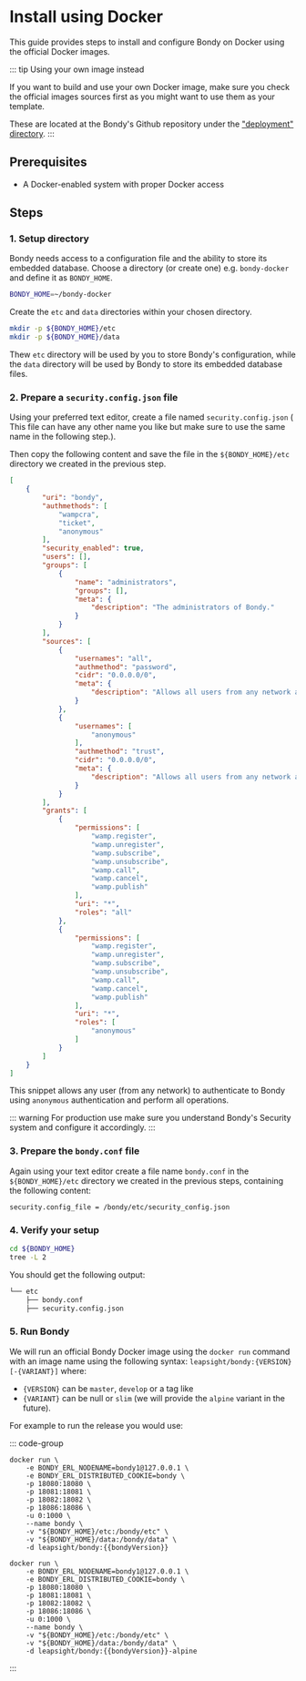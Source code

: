 <script setup>
import { inject } from 'vue';

const globalMetadata = inject('globalMetadata');
const bondyVersion = globalMetadata.bondyVersion;
</script>

# Install using Docker
This guide provides steps to install and configure Bondy on Docker using the official Docker images.

::: tip Using your own image instead

If you want to build and use your own Docker image, make sure you check the official images sources first as you might want to use them as your template.

These are located at the Bondy's Github repository under the ["deployment" directory](https://github.com/bondy-io/bondy/tree/develop/deployment).
:::

## Prerequisites
* A Docker-enabled system with proper Docker access

## Steps    

### 1. Setup directory

Bondy needs access to a configuration file and the ability to store its embedded database. Choose a directory (or create one) e.g. `bondy-docker` and define it as `BONDY_HOME`.

```bash
BONDY_HOME=~/bondy-docker
```

Create the `etc` and `data` directories within your chosen directory.

```bash
mkdir -p ${BONDY_HOME}/etc
mkdir -p ${BONDY_HOME}/data
```

Thew `etc` directory will be used by you to store Bondy's configuration, while the `data` directory will be used by Bondy to store its embedded database files.

### 2. Prepare a `security.config.json` file

Using your preferred text editor, create a file named `security.config.json` (
This file can have any other name you like but make sure to use the same name in the following step.).

Then copy the following content and save the file in the `${BONDY_HOME}/etc` directory we created in the previous step.

```json
[
    {
        "uri": "bondy",
        "authmethods": [
            "wampcra",
            "ticket",
            "anonymous"
        ],
        "security_enabled": true,
        "users": [],
        "groups": [
            {
                "name": "administrators",
                "groups": [],
                "meta": {
                    "description": "The administrators of Bondy."
                }
            }
        ],
        "sources": [
            {
                "usernames": "all",
                "authmethod": "password",
                "cidr": "0.0.0.0/0",
                "meta": {
                    "description": "Allows all users from any network authenticate using password credentials."
                }
            },
            {
                "usernames": [
                    "anonymous"
                ],
                "authmethod": "trust",
                "cidr": "0.0.0.0/0",
                "meta": {
                    "description": "Allows all users from any network authenticate as anonymous."
                }
            }
        ],
        "grants": [
            {
                "permissions": [
                    "wamp.register",
                    "wamp.unregister",
                    "wamp.subscribe",
                    "wamp.unsubscribe",
                    "wamp.call",
                    "wamp.cancel",
                    "wamp.publish"
                ],
                "uri": "*",
                "roles": "all"
            },
            {
                "permissions": [
                    "wamp.register",
                    "wamp.unregister",
                    "wamp.subscribe",
                    "wamp.unsubscribe",
                    "wamp.call",
                    "wamp.cancel",
                    "wamp.publish"
                ],
                "uri": "*",
                "roles": [
                    "anonymous"
                ]
            }
        ]
    }
]
```

This snippet allows any user (from any network) to authenticate to Bondy using `anonymous` authentication and perform all operations.

::: warning
For production use make sure you understand Bondy's Security system and configure it accordingly.
:::

### 3. Prepare the `bondy.conf` file

Again using your text editor create a file name `bondy.conf` in the `${BONDY_HOME}/etc` directory we created in the previous steps, containing the following content:

```text
security.config_file = /bondy/etc/security_config.json
```

### 4. Verify your setup

```bash
cd ${BONDY_HOME}
tree -L 2
```

You should get the following output:

```bash
└── etc
    ├── bondy.conf
    ├── security.config.json
````

### 5. Run Bondy

We will run an official Bondy Docker image using the `docker run` command with an image name using the following syntax: `leapsight/bondy:{VERSION}[-{VARIANT}]` where:

- `{VERSION}` can be `master`, `develop` or a tag like <BondyVersion/>
- `{VARIANT}` can be null or `slim` (we will provide the `alpine` variant in the future).

For example to run the <BondyVersion/> release you would use:

::: code-group
```bash-vue [Debian]
docker run \
    -e BONDY_ERL_NODENAME=bondy1@127.0.0.1 \
    -e BONDY_ERL_DISTRIBUTED_COOKIE=bondy \
    -p 18080:18080 \
    -p 18081:18081 \
    -p 18082:18082 \
    -p 18086:18086 \
    -u 0:1000 \
    --name bondy \
    -v "${BONDY_HOME}/etc:/bondy/etc" \
    -v "${BONDY_HOME}/data:/bondy/data" \
    -d leapsight/bondy:{{bondyVersion}}
```

```bash-vue [Alpine]
docker run \
    -e BONDY_ERL_NODENAME=bondy1@127.0.0.1 \
    -e BONDY_ERL_DISTRIBUTED_COOKIE=bondy \
    -p 18080:18080 \
    -p 18081:18081 \
    -p 18082:18082 \
    -p 18086:18086 \
    -u 0:1000 \
    --name bondy \
    -v "${BONDY_HOME}/etc:/bondy/etc" \
    -v "${BONDY_HOME}/data:/bondy/data" \
    -d leapsight/bondy:{{bondyVersion}}-alpine
```
:::



